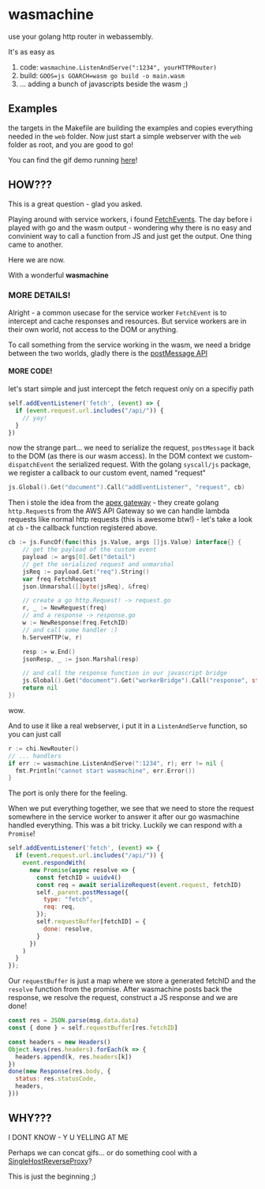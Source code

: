 # wasmachine

use your golang http router in webassembly.

It's as easy as 

1. code: `wasmachine.ListenAndServe(":1234", yourHTTPRouter)`
2. build: `GOOS=js GOARCH=wasm go build -o main.wasm`
3. ... adding a bunch of javascripts beside the wasm ;) 

## Examples

the targets in the Makefile are building the examples and copies everything needed in the `web` folder. Now just start a simple webserver with the `web` folder as root, and you are good to go!

You can find the gif demo running [here](https://drailing.net/demos/wasmachine/)!

## HOW???

This is a great question - glad you asked. 

Playing around with service workers, i found [FetchEvents](https://developer.mozilla.org/en-US/docs/Web/API/FetchEvent). The day before i played with go and the wasm output - wondering why there is no easy and convinient way to call a function from JS and just get the output. One thing came to another. 

Here we are now. 

With a wonderful **wasmachine**

### MORE DETAILS!

Alright - a common usecase for the service worker `FetchEvent` is to intercept and cache responses and resources. But service workers are in their own world, not access to the DOM or anything. 

To call something from the service working in the wasm, we need a bridge between the two worlds, gladly there is the [postMessage API](https://developer.mozilla.org/en-US/docs/Web/API/Client/postMessage)

#### MORE CODE!

let's start simple and just intercept the fetch request only on a specifiy path

```js
self.addEventListener('fetch', (event) => {
  if (event.request.url.includes("/api/")) {
    // yay!
  }
})
```

now the strange part... we need to serialize the request, `postMessage` it back to the DOM (as there is our wasm access). In the DOM context we custom- `dispatchEvent` the serialized request. With the golang `syscall/js` package, we register a callback to our custom event, named "request"

```go
js.Global().Get("document").Call("addEventListener", "request", cb)
```

Then i stole the idea from the [apex gateway](https://github.com/apex/gateway) - they create golang `http.Request`s from the AWS API Gateway so we can handle lambda requests like normal http requests (this is awesome btw!) - let's take a look at  `cb` - the callback function registered above.

```go
cb := js.FuncOf(func(this js.Value, args []js.Value) interface{} {
    // get the payload of the custom event
    payload := args[0].Get("detail")
    // get the serialized request and unmarshal
    jsReq := payload.Get("req").String()
    var freq FetchRequest
    json.Unmarshal([]byte(jsReq), &freq)

    // create a go http.Request! -> request.go
    r, _ := NewRequest(freq) 
    // and a response -> response.go
    w := NewResponse(freq.FetchID)
    // and call some handler :) 
    h.ServeHTTP(w, r)

    resp := w.End()
    jsonResp, _ := json.Marshal(resp)

    // and call the response function in our javascript bridge
    js.Global().Get("document").Get("workerBridge").Call("response", string(jsonResp))
    return nil
})
```

wow.

And to use it like a real webserver, i put it in a `ListenAndServe` function, so you can just call

```go
r := chi.NewRouter()
// ... handlers
if err := wasmachine.ListenAndServe(":1234", r); err != nil {
  fmt.Println("cannot start wasmachine", err.Error())
}
```

The port is only there for the feeling.

When we put everything together, we see that we need to store the request somewhere in the service worker to answer it after our go wasmachine handled everything. This was a bit tricky. Luckily we can respond with a `Promise`! 

```js
self.addEventListener('fetch', (event) => {
  if (event.request.url.includes("/api/")) {
    event.respondWith(
      new Promise(async resolve => {
        const fetchID = uuidv4()
        const req = await serializeRequest(event.request, fetchID)
        self._parent.postMessage({
          type: "fetch",
          req: req,
        });
        self.requestBuffer[fetchID] = {
          done: resolve,
        }
      })
    )
  }
});
```

Our `requestBuffer` is just a map where we store a generated fetchID and the `resolve` function from the promise. After wasmachine posts back the response, we resolve the request, construct a JS response and we are done!

```js
const res = JSON.parse(msg.data.data)
const { done } = self.requestBuffer[res.fetchID]

const headers = new Headers()
Object.keys(res.headers).forEach(k => {
  headers.append(k, res.headers[k])
})
done(new Response(res.body, {
  status: res.statusCode,
  headers,
}))
```

## WHY???

I DONT KNOW - Y U YELLING AT ME

Perhaps we can concat gifs... or do something cool with a [SingleHostReverseProxy](https://golang.org/pkg/net/http/httputil/#NewSingleHostReverseProxy)?

This is just the beginning ;) 